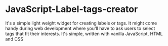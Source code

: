 # JavaScript-Label-tags-creator
It's a simple light weight widget for creating labels or tags. It might come handy during web development where you'll have to ask users to select tags that fit their interests. It's simple, written with vanilla JavaScript, HTML and CSS
